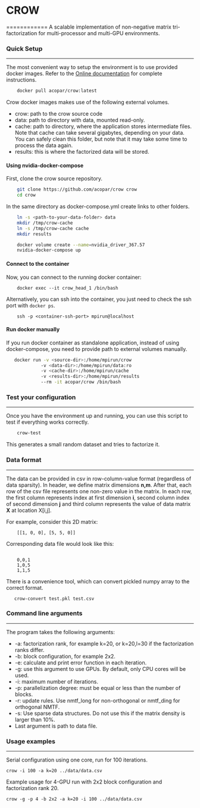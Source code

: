 # CROW 
============
A scalable implementation of non-negative matrix tri-factorization for multi-processor and multi-GPU environments.

### Quick Setup ###
-------------------

The most convenient way to setup the environment is to use provided docker images. Refer to the [Online documentation](https://crow.readthedocs.io/crow) for complete instructions. 

```sh
    docker pull acopar/crow:latest
```

Crow docker images makes use of the following external volumes. 
- crow: path to the crow source code 
- data: path to directory with data, mounted read-only.
- cache: path to directory, where the application stores intermediate files. 
Note that cache can take several gigabytes, depending on your data. You can 
safely clean this folder, but note that it may take some time to process the data again. 
- results: this is where the factorized data will be stored.

#### Using nvidia-docker-compose

First, clone the crow source repository.
```sh
    git clone https://github.com/acopar/crow crow
    cd crow
```
In the same directory as docker-compose.yml create links to other folders.
```sh
    ln -s <path-to-your-data-folder> data
    mkdir /tmp/crow-cache
    ln -s /tmp/crow-cache cache
    mkdir results
```

```sh
    docker volume create --name=nvidia_driver_367.57
    nvidia-docker-compose up
```

#### Connect to the container

Now, you can connect to the running docker container:

```
    docker exec --it crow_head_1 /bin/bash
```

Alternatively, you can ssh into the container, you just need to check the ssh port with `docker ps`.

```
    ssh -p <container-ssh-port> mpirun@localhost
```

#### Run docker manually

If you run docker container as standalone application, instead of using docker-compose, 
you need to provide path to external volumes manually. 

```sh
   docker run -v <source-dir>:/home/mpirun/crow 
             -v <data-dir>:/home/mpirun/data:ro
             -v <cache-dir>:/home/mpirun/cache 
             -v <results-dir>:/home/mpirun/results
             --rm -it acopar/crow /bin/bash
```

### Test your configuration ###
-------------------------------

Once you have the environment up and running, you can use this script to test if everything works correctly.
```sh
    crow-test
```
This generates a small random dataset and tries to factorize it.

### Data format ###
-------------------
The data can be provided in csv in row-column-value format (regardless of data sparsity). In header, we define matrix dimensions **n,m**. After that, each row of the csv file represents one non-zero value in the matrix. In each row, the first column represents index at first dimension **i**, second column index of second dimension **j** and third column represents the value of data matrix **X** at location X[i,j].

For example, consider this 2D matrix:
```
    [[1, 0, 0], [5, 5, 0]]
```
Corresponding data file would look like this:
```
    
    0,0,1
    1,0,5
    1,1,5
```

There is a convenience tool, which can convert pickled numpy array to the correct format.

```
   crow-convert test.pkl test.csv
```


### Command line arguments ###
-------------------------

The program takes the following arguments:
- -a: factorization rank, for example k=20, or k=20,l=30 if the factorization ranks differ.
- -b: block configuration, for example 2x2.
- -e: calculate and print error function in each iteration. 
- -g: use this argument to use GPUs. By default, only CPU cores will be used.
- -i: maximum number of iterations.
- -p: parallelization degree: must be equal or less than the number of blocks. 
- -r: update rules. Use nmtf_long for non-orthogonal or nmtf_ding for orthogonal NMTF.
- -s: Use sparse data structures. Do not use this if the matrix density is larger than 10%.
- Last argument is path to data file.

### Usage examples ###
-----------------

Serial configuration using one core, run for 100 iterations.

    crow -i 100 -a k=20 ../data/data.csv

Example usage for 4-GPU run with 2x2 block configuration and factorization rank 20.

    crow -g -p 4 -b 2x2 -a k=20 -i 100 ../data/data.csv


